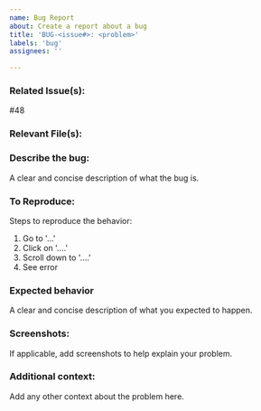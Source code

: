 ```yaml
---
name: Bug Report
about: Create a report about a bug
title: 'BUG-<issue#>: <problem>'
labels: 'bug'
assignees: ''

---
```


### Related Issue(s):
#48 

### Relevant File(s):
<list of links to files>

### Describe the bug:
A clear and concise description of what the bug is.

### To Reproduce:
Steps to reproduce the behavior:
1. Go to '...'
2. Click on '....'
3. Scroll down to '....'
4. See error

### Expected behavior
A clear and concise description of what you expected to happen.

### Screenshots:
If applicable, add screenshots to help explain your problem.

### Additional context:
Add any other context about the problem here.